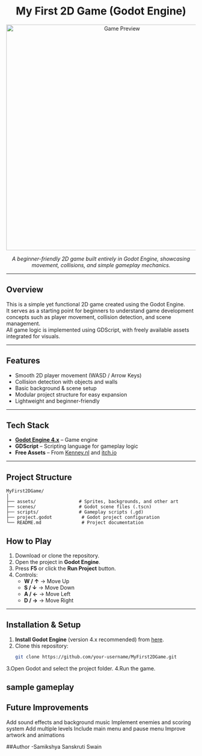 <h1 align="center">My First 2D Game (Godot Engine)</h1>

<p align="center">
  <img src="assets/preview.gif" alt="Game Preview" width="600"/>
</p>

<p align="center">
  <em>A beginner-friendly 2D game built entirely in Godot Engine, showcasing movement, collisions, and simple gameplay mechanics.</em>
</p>

---

## Overview
This is a simple yet functional 2D game created using the Godot Engine.  
It serves as a starting point for beginners to understand game development concepts such as player movement, collision detection, and scene management.  
All game logic is implemented using GDScript, with freely available assets integrated for visuals.

---

## Features
- Smooth 2D player movement (WASD / Arrow Keys)
- Collision detection with objects and walls
- Basic background & scene setup
- Modular project structure for easy expansion
- Lightweight and beginner-friendly

---

## Tech Stack
- **[Godot Engine 4.x](https://godotengine.org/)** – Game engine
- **GDScript** – Scripting language for gameplay logic
- **Free Assets** – From [Kenney.nl](https://kenney.nl/assets) and [itch.io](https://itch.io/game-assets)

---


## Project Structure
```plaintext
MyFirst2DGame/
│
├── assets/                # Sprites, backgrounds, and other art
├── scenes/                # Godot scene files (.tscn)
├── scripts/               # Gameplay scripts (.gd)
├── project.godot           # Godot project configuration
└── README.md               # Project documentation
```

## How to Play
1. Download or clone the repository.
2. Open the project in **Godot Engine**.
3. Press **F5** or click the **Run Project** button.
4. Controls:
   - **W / ↑** → Move Up  
   - **S / ↓** → Move Down  
   - **A / ←** → Move Left  
   - **D / →** → Move Right  

---

## Installation & Setup
1. **Install Godot Engine** (version 4.x recommended) from [here](https://godotengine.org/download).
2. Clone this repository:
   ```bash
   git clone https://github.com/your-username/MyFirst2DGame.git
   ```
3.Open Godot and select the project folder.
4.Run the game.

## sample gameplay


## Future Improvements
Add sound effects and background music
Implement enemies and scoring system
Add multiple levels
Include main menu and pause menu
Improve artwork and animations


##Author
-Samikshya Sanskruti Swain
